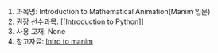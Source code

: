 1. 과목명: Introduction to Mathematical Animation(Manim 입문)
2. 권장 선수과목: [[Introduction to Python]]
3. 사용 교재: None
4. 참고자료: [Intro to manim](https://www.devtaoism.com/p/intro-to-manim)


